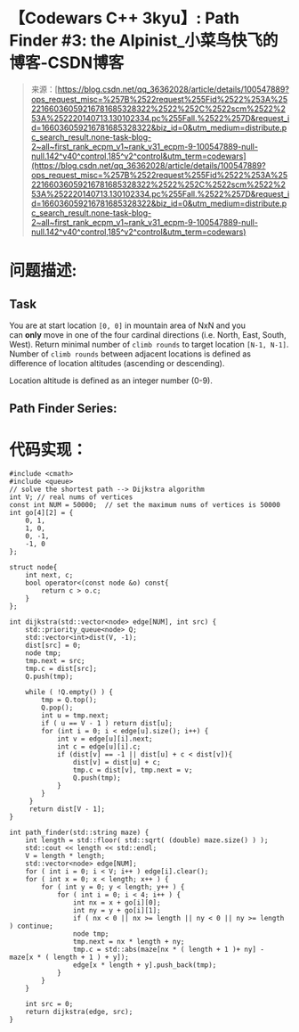 <!--yml
category: codewars
date: 2022-08-13 11:42:18
-->

# 【Codewars C++ 3kyu】: Path Finder #3: the Alpinist_小菜鸟快飞的博客-CSDN博客

> 来源：[https://blog.csdn.net/qq_36362028/article/details/100547889?ops_request_misc=%257B%2522request%255Fid%2522%253A%2522166036059216781685328322%2522%252C%2522scm%2522%253A%252220140713.130102334.pc%255Fall.%2522%257D&request_id=166036059216781685328322&biz_id=0&utm_medium=distribute.pc_search_result.none-task-blog-2~all~first_rank_ecpm_v1~rank_v31_ecpm-9-100547889-null-null.142^v40^control,185^v2^control&utm_term=codewars](https://blog.csdn.net/qq_36362028/article/details/100547889?ops_request_misc=%257B%2522request%255Fid%2522%253A%2522166036059216781685328322%2522%252C%2522scm%2522%253A%252220140713.130102334.pc%255Fall.%2522%257D&request_id=166036059216781685328322&biz_id=0&utm_medium=distribute.pc_search_result.none-task-blog-2~all~first_rank_ecpm_v1~rank_v31_ecpm-9-100547889-null-null.142^v40^control,185^v2^control&utm_term=codewars)

# 问题描述:

## Task

You are at start location `[0, 0]` in mountain area of NxN and you can **only** move in one of the four cardinal directions (i.e. North, East, South, West). Return minimal number of `climb rounds` to target location `[N-1, N-1]`. Number of `climb rounds` between adjacent locations is defined as difference of location altitudes (ascending or descending).

Location altitude is defined as an integer number (0-9).

## Path Finder Series:

# 代码实现：

```
#include <cmath>
#include <queue>
// solve the shortest path --> Dijkstra algorithm
int V; // real nums of vertices
const int NUM = 50000;  // set the maximum nums of vertices is 50000
int go[4][2] = {
    0, 1,
    1, 0,
    0, -1,
    -1, 0
};

struct node{ 
    int next, c; 
    bool operator<(const node &o) const{
        return c > o.c;
    }
}; 

int dijkstra(std::vector<node> edge[NUM], int src) { 
    std::priority_queue<node> Q; 
    std::vector<int>dist(V, -1);
    dist[src] = 0; 
    node tmp;
    tmp.next = src;
    tmp.c = dist[src];
    Q.push(tmp);

    while ( !Q.empty() ) { 
        tmp = Q.top();
        Q.pop();
        int u = tmp.next;
        if ( u == V - 1 ) return dist[u];
        for (int i = 0; i < edge[u].size(); i++) {
            int v = edge[u][i].next;
            int c = edge[u][i].c;
            if (dist[v] == -1 || dist[u] + c < dist[v]){
                dist[v] = dist[u] + c; 
                tmp.c = dist[v], tmp.next = v;
                Q.push(tmp);
            }
        }
     } 
     return dist[V - 1];
}

int path_finder(std::string maze) {
    int length = std::floor( std::sqrt( (double) maze.size() ) );
    std::cout << length << std::endl;
    V = length * length;
    std::vector<node> edge[NUM];
    for ( int i = 0; i < V; i++ ) edge[i].clear();
    for ( int x = 0; x < length; x++ ) {
        for ( int y = 0; y < length; y++ ) {
            for ( int i = 0; i < 4; i++ ) {
                int nx = x + go[i][0];
                int ny = y + go[i][1];
                if ( nx < 0 || nx >= length || ny < 0 || ny >= length ) continue;
                node tmp;
                tmp.next = nx * length + ny;
                tmp.c = std::abs(maze[nx * ( length + 1 )+ ny] - maze[x * ( length + 1 ) + y]);
                edge[x * length + y].push_back(tmp);
            }
        }
    }

    int src = 0;
    return dijkstra(edge, src); 
}
```